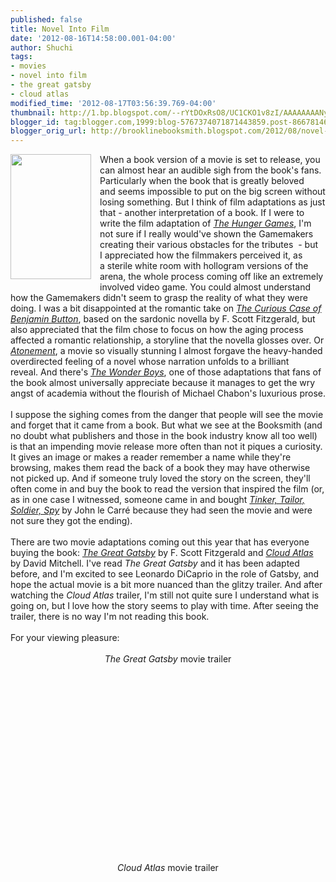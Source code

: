 ```yaml
---
published: false
title: Novel Into Film
date: '2012-08-16T14:58:00.001-04:00'
author: Shuchi
tags:
- movies
- novel into film
- the great gatsby
- cloud atlas
modified_time: '2012-08-17T03:56:39.769-04:00'
thumbnail: http://1.bp.blogspot.com/--rYtDOxRsO8/UC1CKO1v8zI/AAAAAAAANyg/BQ5aZICkR7o/s72-c/cloud+atlas.jpg
blogger_id: tag:blogger.com,1999:blog-5767374071871443859.post-8667814610919720101
blogger_orig_url: http://brooklinebooksmith.blogspot.com/2012/08/novel-into-film.html
---
```


<div dir="ltr" style="text-align: left;" trbidi="on"><div class="separator" style="clear: both; text-align: center;"><a href="http://1.bp.blogspot.com/--rYtDOxRsO8/UC1CKO1v8zI/AAAAAAAANyg/BQ5aZICkR7o/s1600/cloud+atlas.jpg" imageanchor="1" style="clear: left; cssfloat: left; float: left; margin-bottom: 1em; margin-right: 1em;"><img border="0" height="200" mda="true" src="http://1.bp.blogspot.com/--rYtDOxRsO8/UC1CKO1v8zI/AAAAAAAANyg/BQ5aZICkR7o/s200/cloud+atlas.jpg" width="129" /></a></div>When&nbsp;a book version of a movie is set to release, you can almost hear an audible sigh from the book's fans. Particularly when&nbsp;the book that is&nbsp;greatly beloved and&nbsp;seems impossible to put on the big screen without losing something. But I think of film adaptations as just that - another interpretation of a book. If I were to write the film adaptation of <em><a href="http://www.brooklinebooksmith-shop.com/book/9780439023528" target="_blank">The Hunger Games</a></em>, I'm not sure if I really would've shown the Gamemakers creating their various obstacles for the tributes&nbsp; - but I&nbsp;appreciated how the filmmakers&nbsp;perceived it, as a&nbsp;sterile white room with hollogram versions of the arena, the whole process coming off like an extremely involved video game. You could almost understand how the Gamemakers didn't seem to grasp the reality of what they were doing. I was a bit disappointed at the romantic take on <em><a href="http://www.brooklinebooksmith-shop.com/book/9781607960713" target="_blank">The Curious Case of Benjamin Button</a></em>, based on the sardonic novella by F. Scott Fitzgerald, but also appreciated that&nbsp;the film chose to focus on how the aging process affected a romantic relationship, a storyline that the novella glosses over. Or <em><a href="http://www.brooklinebooksmith-shop.com/book/9780385721790" target="_blank">Atonement</a></em>, a movie so visually stunning I almost forgave the heavy-handed overdirected feeling of a novel whose narration&nbsp;unfolds to a brilliant reveal.&nbsp;And there's <em><a href="http://www.brooklinebooksmith-shop.com/book/9780812979213" target="_blank">The Wonder Boys</a></em>, one of those adaptations that fans of the book almost universally appreciate because it manages to get the wry angst of academia without the flourish of Michael Chabon's luxurious prose. <br /><br />I suppose the sighing comes from the danger that people will see the movie and forget that it came from a book. But what we see at the Booksmith (and no doubt what publishers and those in the book industry know all too well) is that an impending movie release&nbsp;more often than not it piques a curiosity. It gives an image or makes a reader remember a name while they're browsing, makes them read the back of a book they may have otherwise not picked up. And if someone truly loved the story on the screen, they'll often come in and buy the book&nbsp;to read&nbsp;the version that inspired the film&nbsp;(or, as in one case I witnessed, someone came in and bought <em><a href="http://www.brooklinebooksmith-shop.com/book/9780143120933" target="_blank">Tinker, Tailor, Soldier, Spy</a></em> by John le Carré because they had seen the movie and were not sure they&nbsp;got&nbsp;the ending). <br /><br />There are two movie adaptations coming out this year that has everyone buying the book:&nbsp;<em><a href="http://www.brooklinebooksmith-shop.com/book/9780743273565" target="_blank">The Great Gatsby</a></em> by F. Scott Fitzgerald and <em><a href="http://www.brooklinebooksmith-shop.com/book/9780375507250" target="_blank">Cloud Atlas</a></em> by David Mitchell. I've read <em>The Great Gatsby</em> and it has been adapted before, and I'm excited to see Leonardo DiCaprio in the role of Gatsby, and hope the actual movie is a bit more nuanced than the glitzy trailer. And after watching the <em>Cloud Atlas</em> trailer, I'm still not quite sure I understand what is going on, but I love&nbsp;how the story seems to play with time. After seeing the trailer, there is no way I'm not reading this book.<br /><div><br />For your viewing pleasure:</div><br /><div style="text-align: center;"><em>The Great Gatsby </em>movie trailer</div><br /><div class="separator" style="clear: both; text-align: center;"><object class="BLOGGER-youtube-video" classid="clsid:D27CDB6E-AE6D-11cf-96B8-444553540000" codebase="http://download.macromedia.com/pub/shockwave/cabs/flash/swflash.cab#version=6,0,40,0" data-thumbnail-src="http://2.gvt0.com/vi/yqxmhJU4nk4/0.jpg" height="266" width="320"><param name="movie" value="http://www.youtube.com/v/yqxmhJU4nk4&fs=1&source=uds" /><param name="bgcolor" value="#FFFFFF" /><param name="allowFullScreen" value="true" /><embed width="320" height="266"  src="http://www.youtube.com/v/yqxmhJU4nk4&fs=1&source=uds" type="application/x-shockwave-flash" allowfullscreen="true"></embed></object></div><div></div><br /><div style="text-align: center;"><br /></div><div style="text-align: center;"><em>Cloud Atlas</em> movie trailer</div><div class="separator" style="clear: both; text-align: center;"><object class="BLOGGER-youtube-video" classid="clsid:D27CDB6E-AE6D-11cf-96B8-444553540000" codebase="http://download.macromedia.com/pub/shockwave/cabs/flash/swflash.cab#version=6,0,40,0" data-thumbnail-src="http://0.gvt0.com/vi/ZTPSejmdzKA/0.jpg" height="266" width="320"><param name="movie" value="http://www.youtube.com/v/ZTPSejmdzKA&fs=1&source=uds" /><param name="bgcolor" value="#FFFFFF" /><param name="allowFullScreen" value="true" /><embed width="320" height="266"  src="http://www.youtube.com/v/ZTPSejmdzKA&fs=1&source=uds" type="application/x-shockwave-flash" allowfullscreen="true"></embed></object></div></div>
